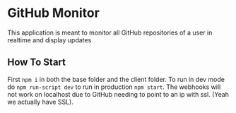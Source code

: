 # GitHub Monitor
This application is meant to monitor all GitHub repositories of a user in realtime and display updates

## How To Start
First `npm i` in both the base folder and the client folder. To run in dev mode do `npm run-script dev` to run in production `npm start`. The webhooks will not work on localhost due to GitHub needing to point to an ip with ssl. (Yeah we actually have SSL).
